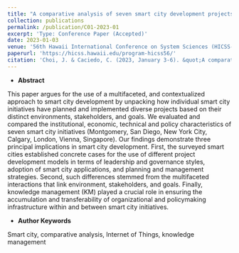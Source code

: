 ```yaml
---
title: "A comparative analysis of seven smart city development projects: institutional economic, technical and policy perspectives"
collection: publications
permalink: /publication/C01-2023-01
excerpt: 'Type: Conference Paper (Accepted)'
date: 2023-01-03
venue: '56th Hawaii International Conference on System Sciences (HICSS-56)'
paperurl: 'https://hicss.hawaii.edu/program-hicss56/'
citation: 'Choi, J. & Caciedo, C. (2023, January 3-6). &quot;A comparative analysis of seven smart city development projects: institutional, economic, technical and policy perspectives.&quot; <i>56th Hawaii International Conference on System Sciences</i>, Hawaii, United States.'
---
```



- **Abstract**

This paper argues for the use of a multifaceted, and contextualized approach to smart city development by unpacking how individual smart city initiatives have planned and implemented diverse projects based on their distinct environments, stakeholders, and goals. We evaluated and compared the institutional, economic, technical and policy characteristics of seven smart city initiatives (Montgomery, San Diego, New York City, Calgary, London, Vienna, Singapore). Our findings demonstrate three principal implications in smart city development. First, the surveyed smart cities established concrete cases for the use of different project development models in terms of leadership and governance styles, adoption of smart city applications, and planning and management strategies. Second, such differences stemmed from the multifaceted interactions that link environment, stakeholders, and goals. Finally, knowledge management (KM) played a crucial role in ensuring the accumulation and transferability of organizational and policymaking infrastructure within and between smart city initiatives.

- **Author Keywords**

Smart city, comparative analysis, Internet of Things, knowledge management
